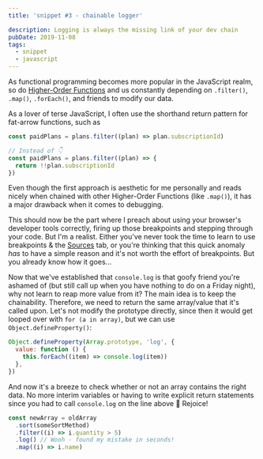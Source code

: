 ```yaml
---
title: 'snippet #3 - chainable logger'

description: Logging is always the missing link of your dev chain
pubDate: 2019-11-08
tags:
  - snippet
  - javascript
---
```


As functional programming becomes more popular in the JavaScript realm, so do
[Higher-Order Functions](https://www.freecodecamp.org/news/a-quick-intro-to-higher-order-functions-in-javascript-1a014f89c6b/) and us
constantly depending on `.filter()`, `.map()`, `.forEach()`, and friends
to modify our data.

As a lover of terse JavaScript, I often use the shorthand return pattern
for fat-arrow functions, such as

```js
const paidPlans = plans.filter((plan) => plan.subscriptionId)

// Instead of 👇
const paidPlans = plans.filter((plan) => {
  return !!plan.subscriptionId
})
```

Even though the first approach is aesthetic for me personally and reads nicely
when chained with other Higher-Order Functions (like `.map()`), it has a major
drawback when it comes to debugging.

This should now be the part where I preach about using your browser's developer
tools correctly, firing up those breakpoints and stepping through your code.
But I'm a realist. Either you've never took the time to learn to use breakpoints & the
[Sources](https://developers.google.com/web/tools/chrome-devtools/javascript/breakpoints)
tab, or you're thinking that this quick anomaly _has_ to have a simple reason and
it's not worth the effort of breakpoints. But you already know how it goes...

Now that we've established that `console.log` is that goofy friend you're ashamed
of (but still call up when you have nothing to do on a Friday night), why not
learn to reap more value from it? The main idea is to keep the chainability. Therefore,
we need to return the same array/value that it's called upon. Let's not modify the prototype
directly, since then it would get looped over with `for (a in array)`, but we can use
`Object.defineProperty()`:

```js
Object.defineProperty(Array.prototype, 'log', {
  value: function () {
    this.forEach((item) => console.log(item))
  },
})
```

And now it's a breeze to check whether or not an array contains
the right data. No more interim variables or having to write
explicit return statements since you had to call `console.log`
on the line above 😬 Rejoice!

```js
const newArray = oldArray
  .sort(someSortMethod)
  .filter((i) => i.quantity > 5)
  .log() // Wooh - found my mistake in seconds!
  .map((i) => i.name)
```
